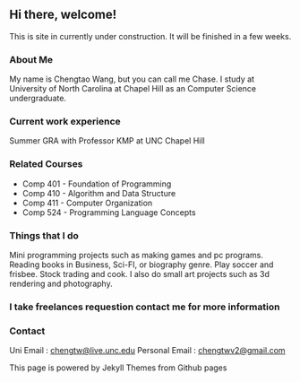 ## Hi there, welcome!

This is site in currently under construction. It will be finished in a few weeks. 

### About Me

My name is Chengtao Wang, but you can call me Chase. I study at University of North Carolina at Chapel Hill as an Computer Science undergraduate. 

### Current work experience

Summer GRA with Professor KMP at UNC Chapel Hill 

### Related Courses

* Comp 401 - Foundation of Programming
* Comp 410 - Algorithm and Data Structure 
* Comp 411 - Computer Organization 
* Comp 524 - Programming Language Concepts 

### Things that I do
Mini programming projects such as making games and pc programs.
Reading books in Business, Sci-FI, or biography genre.
Play soccer and frisbee.
Stock trading and cook. 
I also do small art projects such as 3d rendering and photography. 

### I take freelances requestion contact me for more information
### Contact
Uni Email : chengtw@live.unc.edu
Personal Email : chengtwv2@gmail.com

This page is powered by Jekyll Themes from Github pages


